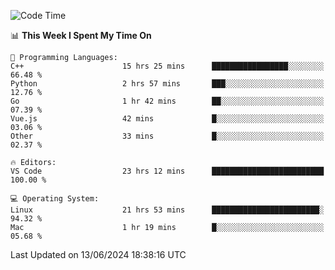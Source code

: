 
<!--START_SECTION:waka-->
![Code Time](http://img.shields.io/badge/Code%20Time-2%2C085%20hrs%2019%20mins-blue)

📊 **This Week I Spent My Time On** 

```text
💬 Programming Languages: 
C++                      15 hrs 25 mins      █████████████████░░░░░░░░   66.48 % 
Python                   2 hrs 57 mins       ███░░░░░░░░░░░░░░░░░░░░░░   12.76 % 
Go                       1 hr 42 mins        ██░░░░░░░░░░░░░░░░░░░░░░░   07.39 % 
Vue.js                   42 mins             █░░░░░░░░░░░░░░░░░░░░░░░░   03.06 % 
Other                    33 mins             █░░░░░░░░░░░░░░░░░░░░░░░░   02.37 % 

🔥 Editors: 
VS Code                  23 hrs 12 mins      █████████████████████████   100.00 % 

💻 Operating System: 
Linux                    21 hrs 53 mins      ████████████████████████░   94.32 % 
Mac                      1 hr 19 mins        █░░░░░░░░░░░░░░░░░░░░░░░░   05.68 % 
```


 Last Updated on 13/06/2024 18:38:16 UTC
<!--END_SECTION:waka-->

